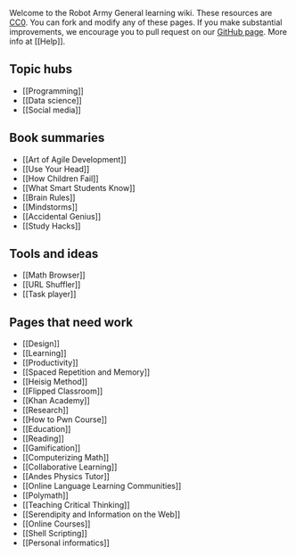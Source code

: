 Welcome to the Robot Army General learning wiki. These resources are [CC0](http://creativecommons.org/publicdomain/zero/1.0/). You can fork and modify any of these pages. If you make substantial improvements, we encourage you to pull request on our [GitHub page](https://github.com/robotarmygeneral/wiki). More info at [[Help]].

## Topic hubs

* [[Programming]]
* [[Data science]]
* [[Social media]]

## Book summaries

* [[Art of Agile Development]]
* [[Use Your Head]]
* [[How Children Fail]]
* [[What Smart Students Know]]
* [[Brain Rules]]
* [[Mindstorms]]
* [[Accidental Genius]]
* [[Study Hacks]]

## Tools and ideas

* [[Math Browser]]
* [[URL Shuffler]]
* [[Task player]]

## Pages that need work

* [[Design]]
* [[Learning]]
* [[Productivity]]
* [[Spaced Repetition and Memory]]
* [[Heisig Method]]
* [[Flipped Classroom]]
* [[Khan Academy]]
* [[Research]]
* [[How to Pwn Course]]
* [[Education]]
* [[Reading]]
* [[Gamification]]
* [[Computerizing Math]]
* [[Collaborative Learning]]
* [[Andes Physics Tutor]]
* [[Online Language Learning Communities]]
* [[Polymath]]
* [[Teaching Critical Thinking]]
* [[Serendipity and Information on the Web]]
* [[Online Courses]]
* [[Shell Scripting]]
* [[Personal informatics]]

